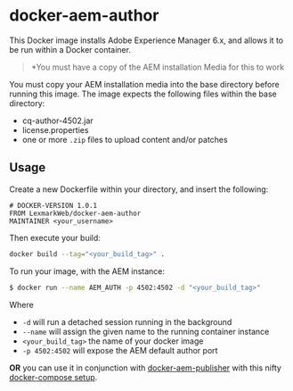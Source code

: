 # docker-aem-author

This Docker image installs Adobe Experience Manager 6.x, and allows it
to be run within a Docker container.

> *You must have a copy of the AEM installation Media for this to work

You must copy your AEM installation media into the base directory before
running this image. The image expects the following files within the base directory:
* cq-author-4502.jar
* license.properties
* one or more `.zip` files to upload content and/or patches

## Usage
Create a new Dockerfile within your directory, and insert the following:

```
# DOCKER-VERSION 1.0.1
FROM LexmarkWeb/docker-aem-author
MAINTAINER <your_username>
```

Then execute your build:
```bash
docker build --tag="<your_build_tag>" .
```

To run your image, with the AEM instance:
```bash
$ docker run --name AEM_AUTH -p 4502:4502 -d "<your_build_tag>"
```
Where
* `-d` will run a detached session running in the background
* `--name` will assign the given name to the running container instance
* `<your_build_tag>` the name of your docker image
* `-p 4502:4502` will expose the AEM default author port

**OR** you can use it in conjunction with [docker-aem-publisher](http://github.com/LexmarkWeb/docker-aem-publisher) with this nifty [docker-compose setup](https://gist.github.com/mikemarr/7d2a86eb913acc8fc8568c00ca42108b).

